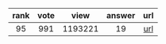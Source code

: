 
| rank | vote | view | answer | url |
|:-:|:-:|:-:|:-:|:-:|
|95|991|1193221|19| [url](http://stackoverflow.com/questions/9942594/unicodeencodeerror-ascii-codec-cant-encode-character-u-xa0-in-position-20) |
